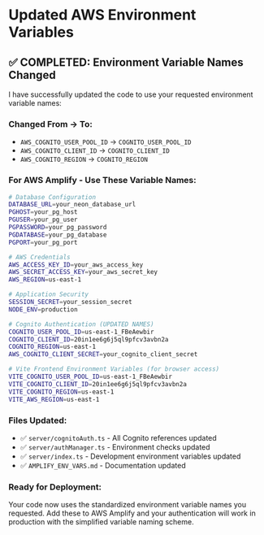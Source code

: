 # Updated AWS Environment Variables

## ✅ COMPLETED: Environment Variable Names Changed

I have successfully updated the code to use your requested environment variable names:

### Changed From → To:
- `AWS_COGNITO_USER_POOL_ID` → `COGNITO_USER_POOL_ID`
- `AWS_COGNITO_CLIENT_ID` → `COGNITO_CLIENT_ID`  
- `AWS_COGNITO_REGION` → `COGNITO_REGION`

### For AWS Amplify - Use These Variable Names:

```bash
# Database Configuration
DATABASE_URL=your_neon_database_url
PGHOST=your_pg_host  
PGUSER=your_pg_user
PGPASSWORD=your_pg_password
PGDATABASE=your_pg_database
PGPORT=your_pg_port

# AWS Credentials
AWS_ACCESS_KEY_ID=your_aws_access_key
AWS_SECRET_ACCESS_KEY=your_aws_secret_key  
AWS_REGION=us-east-1

# Application Security
SESSION_SECRET=your_session_secret
NODE_ENV=production

# Cognito Authentication (UPDATED NAMES)
COGNITO_USER_POOL_ID=us-east-1_FBeAewbir
COGNITO_CLIENT_ID=20in1ee6g6j5ql9pfcv3avbn2a
COGNITO_REGION=us-east-1
AWS_COGNITO_CLIENT_SECRET=your_cognito_client_secret

# Vite Frontend Environment Variables (for browser access)
VITE_COGNITO_USER_POOL_ID=us-east-1_FBeAewbir
VITE_COGNITO_CLIENT_ID=20in1ee6g6j5ql9pfcv3avbn2a
VITE_COGNITO_REGION=us-east-1
VITE_AWS_REGION=us-east-1
```

### Files Updated:
- ✅ `server/cognitoAuth.ts` - All Cognito references updated
- ✅ `server/authManager.ts` - Environment checks updated  
- ✅ `server/index.ts` - Development environment variables updated
- ✅ `AMPLIFY_ENV_VARS.md` - Documentation updated

### Ready for Deployment:
Your code now uses the standardized environment variable names you requested. Add these to AWS Amplify and your authentication will work in production with the simplified variable naming scheme.